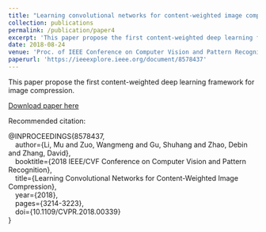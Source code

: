 ```yaml
---
title: "Learning convolutional networks for content-weighted image compression"
collection: publications
permalink: /publication/paper4
excerpt: 'This paper propose the first content-weighted deep learning framework for image compression.'
date: 2018-08-24
venue: 'Proc. of IEEE Conference on Computer Vision and Pattern Recognition (CVPR)'
paperurl: 'https://ieeexplore.ieee.org/document/8578437'
---
```

This paper propose the first content-weighted deep learning framework for image compression.

[Download paper here](https://ieeexplore.ieee.org/document/8578437)

Recommended citation: 

@INPROCEEDINGS{8578437,  
&emsp;author={Li, Mu and Zuo, Wangmeng and Gu, Shuhang and Zhao, Debin and Zhang, David},  
&emsp;booktitle={2018 IEEE/CVF Conference on Computer Vision and Pattern Recognition},   
&emsp;title={Learning Convolutional Networks for Content-Weighted Image Compression},   
&emsp;year={2018},  
&emsp;pages={3214-3223},  
&emsp;doi={10.1109/CVPR.2018.00339}  
}
